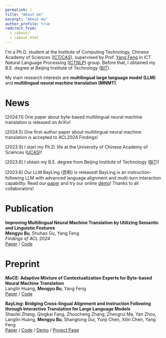 ```yaml
---
permalink: /
title: "About me"
excerpt: "About me"
author_profile: true
redirect_from: 
  - /about/
  - /about.html
---
```


I'm a Ph.D. student at the Institute of Computing Technology, Chinese Academy of Sciences ([ICT/CAS](http://www.ict.ac.cn/)), supervised by Prof. [Yang Feng](https://people.ucas.edu.cn/~yangfeng?language=en) in ICT Natural Language Processing ([ICTNLP](http://nlp.ict.ac.cn/)) group. Before that, I obtained my B.E. degree at Beijing Institute of Technology ([BIT](https://www.bit.edu.cn/)).

My main research interests are **multilingual large language model (LLM)** and **multilingual neural machine translation (MNMT)**.

News
======
[2024.11] One paper about byte-based multilingual neural machine translation is released on ArXiv!

[2024.5] One first-author paper about multilingual neural machine translation is accepted to ACL2024 Findings!

[2023.9] I start my Ph.D. life at the University of Chinese Academy of Sciences ([UCAS](https://www.ucas.ac.cn/))!

[2023.6] I obtain my B.E. degree from Beijing Institute of Technology ([BIT](https://www.bit.edu.cn/))!

[2023.6] Our LLM BayLing (百聆) is released! BayLing is an instruction-following LLM with advanced language alignment and multi-turn interaction capability. Read our [paper](https://arxiv.org/abs/2306.10968) and try our online [demo](http://nlp.ict.ac.cn/bayling/demo/)! Thanks to all collaborators!

Publication
======
**Improving Multilingual Neural Machine Translation by Utilizing Semantic and Linguistic Features** \
**Mengyu Bu**, Shuhao Gu, Yang Feng \
*Findings of ACL 2024* \
[Paper](https://aclanthology.org/2024.findings-acl.620) / [Code](https://github.com/ictnlp/SemLing-MNMT)

Preprint
======
**MoCE: Adaptive Mixture of Contextualization Experts for Byte-based Neural Machine Translation** \
Langlin Huang, **Mengyu Bu**, Yang Feng \
[Paper](https://arxiv.org/pdf/2411.01474) / [Code](https://github.com/ictnlp/MoCE)

**BayLing: Bridging Cross-lingual Alignment and Instruction Following through Interactive Translation for Large Language Models** \
Shaolei Zhang, Qingkai Fang, Zhuocheng Zhang, Zhengrui Ma, Yan Zhou, Langlin Huang, **Mengyu Bu**, Shangtong Gui, Yunji Chen, Xilin Chen, Yang Feng \
[Paper](https://arxiv.org/abs/2306.10968) / [Code](https://github.com/ictnlp/BayLing) / [Demo](http://nlp.ict.ac.cn/bayling/demo/) / [Project Page](https://nlp.ict.ac.cn/bayling)
